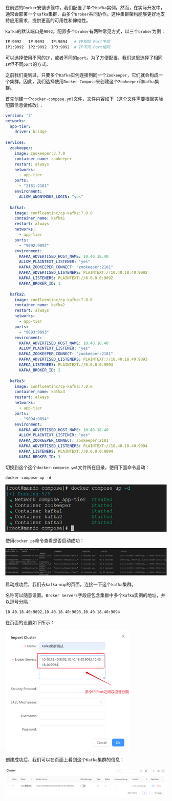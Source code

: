 在前述的`Docker`安装步骤中，我们配置了单个`Kafka`实例。然而，在实际开发中，通常会部署一个`Kafka`集群，由多个`Broker`共同协作。这种集群架构能够更好地支持应用需求，提供更高的可用性和伸缩性。

`Kafka`的默认端口是`9092`。配置多个`broker`有两种常见方式，以三个`broker`为例：

```bash
IP:9092   IP:9093   IP:9094   # IP相同 Port不同
IP1:9092  IP2:9092  IP3:9092  # IP不同 Port相同
```

可以选择使用不同的`IP`，或者不同的`port`。为了方便配置，我们这里选择了相同`IP`但不同`port`的方式。

之前我们提到过，只要多个`Kafka`实例连接到同一个`Zookeeper`，它们就会构成一个集群。因此，我们选择使用`Docker Compose`来创建这个`Zookeeper`和`Kafka`集群。

首先创建一个`docker-compose.yml`文件，文件内容如下（这个文件需要根据实际配置信息做修改）：

```yaml
version: '3'
networks:
  app-tier:
    driver: bridge
    
services:
  zookeeper:
    image: zookeeper:3.7.0
    container_name: zookeeper
    restart: always
    networks:
      - app-tier
    ports:
      - "2181:2181"
    environment:
      ALLOW_ANONYMOUS_LOGIN: "yes"

  kafka1:
    image: confluentinc/cp-kafka:7.0.0
    container_name: kafka1
    restart: always
    networks:
      - app-tier
    ports:
      - "9092:9092"
    environment:
      KAFKA_ADVERTISED_HOST_NAME: 10.40.18.40
      ALLOW_PLAINTEXT_LISTENER: "yes"
      KAFKA_ZOOKEEPER_CONNECT: "zookeeper:2181"
      KAFKA_ADVERTISED_LISTENERS: PLAINTEXT://10.40.18.40:9092
      KAFKA_LISTENERS: PLAINTEXT://0.0.0.0:9092
      KAFKA_BROKER_ID: 1

  kafka2:
    image: confluentinc/cp-kafka:7.0.0
    container_name: kafka2
    restart: always
    networks:
      - app-tier
    ports:
      - "9093:9093"
    environment:
      KAFKA_ADVERTISED_HOST_NAME: 10.40.18.40
      ALLOW_PLAINTEXT_LISTENER: "yes"
      KAFKA_ZOOKEEPER_CONNECT: "zookeeper:2181"
      KAFKA_ADVERTISED_LISTENERS: PLAINTEXT://10.40.18.40:9093
      KAFKA_LISTENERS: PLAINTEXT://0.0.0.0:9093
      KAFKA_BROKER_ID: 2

  kafka3:
    image: confluentinc/cp-kafka:7.0.0
    container_name: kafka3
    restart: always
    networks:
      - app-tier
    ports:
      - "9094:9094"
    environment:
      KAFKA_ADVERTISED_HOST_NAME: 10.40.18.40
      ALLOW_PLAINTEXT_LISTENER: "yes"
      KAFKA_ZOOKEEPER_CONNECT: zookeeper:2181
      KAFKA_ADVERTISED_LISTENERS: PLAINTEXT://10.40.18.40:9094
      KAFKA_LISTENERS: PLAINTEXT://0.0.0.0:9094
      KAFKA_BROKER_ID: 3
```

切换到这个这个`docker-compose.yml`文件所在目录，使用下面命令启动：

```
docker compose up -d
```

<img src="image/image-20240125095507740.png" alt="image-20240125095507740" style="zoom:67%;" />

使用`docker ps`命令查看是否启动成功：

![image-20240125102833314](image/image-20240125102833314.png)

启动成功后，我们去`kafka-map`的页面，连接一下这个`kafka`集群。

名称可以随意设置。`Broker Servers`字段应包含集群中多个`Kafka`实例的地址，并以逗号分隔：

```sh
10.40.18.40:9092,10.40.18.40:9093,10.40.18.40:9094
```

在页面的设置如下所示：

<img src="image/image-20240125110313353.png" alt="图片描述" style="zoom: 50%;" >

创建成功后，我们可以在页面上看到这个`Kafka`集群的信息：

![image-20240125105715357](image/image-20240125105715357.png)

